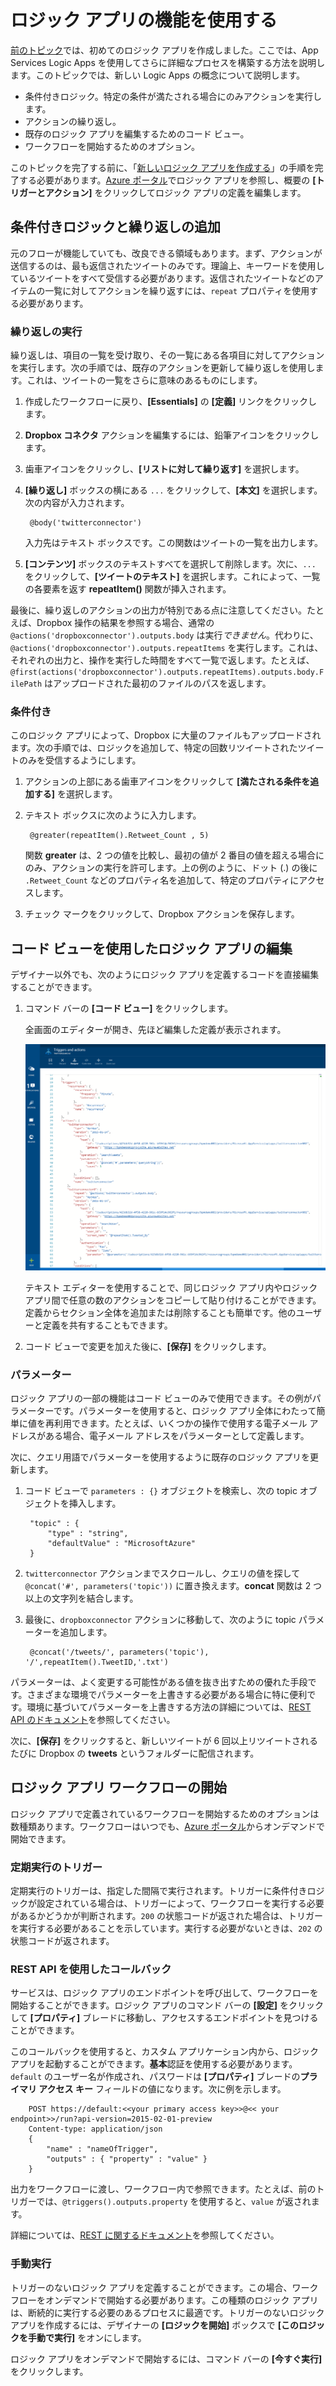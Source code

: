 <properties 
	pageTitle="ロジック アプリの機能を使用する" 
	description="ロジック アプリの高度な機能の使用方法について説明します。" 
	authors="stepsic-microsoft-com" 
	manager="dwrede" 
	editor="" 
	services="app-service\logic" 
	documentationCenter=""/>

<tags
	ms.service="app-service-logic"
	ms.workload="integration"
	ms.tgt_pltfrm="na"
	ms.devlang="na"
	ms.topic="article"
	ms.date="03/20/2015"
	ms.author="stepsic"/>
	
# ロジック アプリの機能を使用する

[前のトピック][Create a new logic app]では、初めてのロジック アプリを作成しました。ここでは、App Services Logic Apps を使用してさらに詳細なプロセスを構築する方法を説明します。このトピックでは、新しい Logic Apps の概念について説明します。

- 条件付きロジック。特定の条件が満たされる場合にのみアクションを実行します。
- アクションの繰り返し。
- 既存のロジック アプリを編集するためのコード ビュー。
- ワークフローを開始するためのオプション。

このトピックを完了する前に、「[新しいロジック アプリを作成する]」の手順を完了する必要があります。[Azure ポータル]でロジック アプリを参照し、概要の **[トリガーとアクション]** をクリックしてロジック アプリの定義を編集します。

## 条件付きロジックと繰り返しの追加

元のフローが機能していても、改良できる領域もあります。まず、アクションが送信するのは、最も返信されたツイートのみです。理論上、キーワードを使用しているツイートをすべて受信する必要があります。返信されたツイートなどのアイテムの一覧に対してアクションを繰り返すには、`repeat` プロパティを使用する必要があります。

### 繰り返しの実行
繰り返しは、項目の一覧を受け取り、その一覧にある各項目に対してアクションを実行します。次の手順では、既存のアクションを更新して繰り返しを使用します。これは、ツイートの一覧をさらに意味のあるものにします。

1. 作成したワークフローに戻り、**[Essentials]** の **[定義]** リンクをクリックします。 

2. **Dropbox コネクタ** アクションを編集するには、鉛筆アイコンをクリックします。

3. 歯車アイコンをクリックし、**[リストに対して繰り返す]** を選択します。
 
2. **[繰り返し]** ボックスの横にある `...` をクリックして、**[本文]** を選択します。次の内容が入力されます。

    	@body('twitterconnector')

	入力先はテキスト ボックスです。この関数はツイートの一覧を出力します。

3. **[コンテンツ]** ボックスのテキストすべてを選択して削除します。次に、`...` をクリックして、**[ツイートのテキスト]** を選択します。これによって、一覧の各要素を返す **repeatItem()** 関数が挿入されます。

最後に、繰り返しのアクションの出力が特別である点に注意してください。たとえば、Dropbox 操作の結果を参照する場合、通常の `@actions('dropboxconnector').outputs.body` は実行*できません*。代わりに、`@actions('dropboxconnector').outputs.repeatItems` を実行します。これは、それぞれの出力と、操作を実行した時間をすべて一覧で返します。たとえば、`@first(actions('dropboxconnector').outputs.repeatItems).outputs.body.FilePath` はアップロードされた最初のファイルのパスを返します。

### 条件付き
このロジック アプリによって、Dropbox に大量のファイルもアップロードされます。次の手順では、ロジックを追加して、特定の回数リツイートされたツイートのみを受信するようにします。

1. アクションの上部にある歯車アイコンをクリックして **[満たされる条件を追加する]** を選択します。

2. テキスト ボックスに次のように入力します。

    	@greater(repeatItem().Retweet_Count , 5)
    
	関数 **greater** は、2 つの値を比較し、最初の値が 2 番目の値を超える場合にのみ、アクションの実行を許可します。上の例のように、ドット (.) の後に `.Retweet_Count` などのプロパティ名を追加して、特定のプロパティにアクセスします。

3. チェック マークをクリックして、Dropbox アクションを保存します。

## コード ビューを使用したロジック アプリの編集

デザイナー以外でも、次のようにロジック アプリを定義するコードを直接編集することができます。

1. コマンド バーの **[コード ビュー]** をクリックします。 

	全画面のエディターが開き、先ほど編集した定義が表示されます。

	![コード ビュー](./media/app-service-logic-use-logic-app-features/codeview.png)

    テキスト エディターを使用することで、同じロジック アプリ内やロジック アプリ間で任意の数のアクションをコピーして貼り付けることができます。定義からセクション全体を追加または削除することも簡単です。他のユーザーと定義を共有することもできます。

2. コード ビューで変更を加えた後に、**[保存]** をクリックします。

### パラメーター
ロジック アプリの一部の機能はコード ビューのみで使用できます。その例がパラメーターです。パラメーターを使用すると、ロジック アプリ全体にわたって簡単に値を再利用できます。たとえば、いくつかの操作で使用する電子メール アドレスがある場合、電子メール アドレスをパラメーターとして定義します。

次に、クエリ用語でパラメーターを使用するように既存のロジック アプリを更新します。

1. コード ビューで `parameters : {}` オブジェクトを検索し、次の topic オブジェクトを挿入します。

	    "topic" : {
		    "type" : "string",
		    "defaultValue" : "MicrosoftAzure"
	    }
    
2. `twitterconnector` アクションまでスクロールし、クエリの値を探して `@concat('#', parameters('topic'))` に置き換えます。**concat** 関数は 2 つ以上の文字列を結合します。
 
3. 最後に、`dropboxconnector` アクションに移動して、次のように topic パラメーターを追加します。

    	@concat('/tweets/', parameters('topic'), '/',repeatItem().TweetID,'.txt')

パラメーターは、よく変更する可能性がある値を抜き出すための優れた手段です。さまざまな環境でパラメーターを上書きする必要がある場合に特に便利です。環境に基づいてパラメーターを上書きする方法の詳細については、[REST API のドキュメント](http://go.microsoft.com/fwlink/?LinkID=525617&clcid=0x409)を参照してください。

次に、**[保存]** をクリックすると、新しいツイートが 6 回以上リツイートされるたびに Dropbox の **tweets** というフォルダーに配信されます。

## ロジック アプリ ワークフローの開始
ロジック アプリで定義されているワークフローを開始するためのオプションは数種類あります。ワークフローはいつでも、[Azure ポータル]からオンデマンドで開始できます。

### 定期実行のトリガー
定期実行のトリガーは、指定した間隔で実行されます。トリガーに条件付きロジックが設定されている場合は、トリガーによって、ワークフローを実行する必要があるかどうかが判断されます。`200` の状態コードが返された場合は、トリガーを実行する必要があることを示しています。実行する必要がないときは、`202` の状態コードが返されます。

### REST API を使用したコールバック
サービスは、ロジック アプリのエンドポイントを呼び出して、ワークフローを開始することができます。ロジック アプリのコマンド バーの **[設定]** をクリックして **[プロパティ]** ブレードに移動し、アクセスするエンドポイントを見つけることができます。

このコールバックを使用すると、カスタム アプリケーション内から、ロジック アプリを起動することができます。**基本**認証を使用する必要があります。`default` のユーザー名が作成され、パスワードは **[プロパティ]** ブレードの**プライマリ アクセス キー** フィールドの値になります。次に例を示します。

        POST https://default:<<your primary access key>>@<< your endpoint>>/run?api-version=2015-02-01-preview
        Content-type: application/json
        {
            "name" : "nameOfTrigger",
            "outputs" : { "property" : "value" }
        }

出力をワークフローに渡し、ワークフロー内で参照できます。たとえば、前のトリガーでは、`@triggers().outputs.property` を使用すると、`value` が返されます。

詳細については、[REST に関するドキュメント](http://go.microsoft.com/fwlink/?LinkID=525617&clcid=0x409)を参照してください。

### 手動実行
トリガーのないロジック アプリを定義することができます。この場合、ワークフローをオンデマンドで開始する必要があります。この種類のロジック アプリは、断続的に実行する必要のあるプロセスに最適です。トリガーのないロジック アプリを作成するには、デザイナーの **[ロジックを開始]** ボックスで **[このロジックを手動で実行]** をオンにします。

ロジック アプリをオンデマンドで開始するには、コマンド バーの **[今すぐ実行]** をクリックします。

<!-- Shared links -->
[Create a new logic app]: app-service-logic-create-a-logic-app.md
[新しいロジック アプリを作成する]: app-service-logic-create-a-logic-app.md
[Azure ポータル]: https://portal.azure.com
<!--HONumber=54--> 